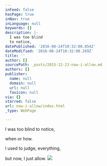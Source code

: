 ```yaml
---
inFeed: false
hasPage: true
inNav: true
inLanguage: null
keywords: []
description: |-
  I was too blind
  to notice, 
datePublished: '2016-08-24T10:32:00.854Z'
dateModified: '2016-08-24T10:32:00.269Z'
title: ''
author: []
sourcePath: _posts/2015-12-23-now-i-allow.md
authors: []
publisher:
  name: null
  domain: null
  url: null
  favicon: null
via: {}
starred: false
url: now-i-allow/index.html
_type: WebPage

---
```

I was too blind
to notice, 

when or how. 

I used to judge, 
everything, 

but now,
I just allow.
![](https://the-grid-user-content.s3-us-west-2.amazonaws.com/8b80463a-e430-4a96-b21f-1370b4d499e3.jpg)